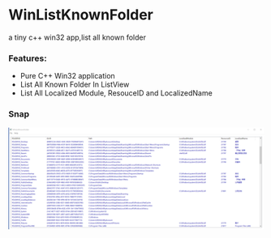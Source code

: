 # WinListKnownFolder
a tiny c++ win32 app,list all known folder

### Features:
- Pure C++ Win32 application
- List All Known Folder In ListView
- List All Localized Module, ResouceID and LocalizedName

### Snap 
![Alt text](./WinListKnownFolder.png "WinListKnownFolder")